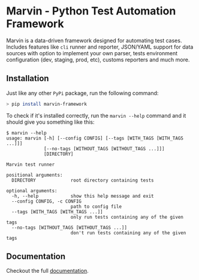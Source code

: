 # Marvin - Python Test Automation Framework

Marvin is a data-driven framework designed for automating test cases. Includes features like `cli` runner and reporter, JSON/YAML support for data sources with option to implement your own parser, tests environment configuration (dev, staging, prod, etc), customs reporters and much more.

## Installation

Just like any other `PyPi` package, run the following command:

```bash
> pip install marvin-framework
```

To check if it's installed correctly, run the `marvin --help` command and it should give you something like this:

```
$ marvin --help
usage: marvin [-h] [--config CONFIG] [--tags [WITH_TAGS [WITH_TAGS ...]]]
              [--no-tags [WITHOUT_TAGS [WITHOUT_TAGS ...]]]
              [DIRECTORY]

Marvin test runner

positional arguments:
  DIRECTORY             root directory containing tests

optional arguments:
  -h, --help            show this help message and exit
  --config CONFIG, -c CONFIG
                        path to config file
  --tags [WITH_TAGS [WITH_TAGS ...]]
                        only run tests containing any of the given tags
  --no-tags [WITHOUT_TAGS [WITHOUT_TAGS ...]]
                        don't run tests containing any of the given tags
```
## Documentation

Checkout the full [documentation](documentation/main.md).
